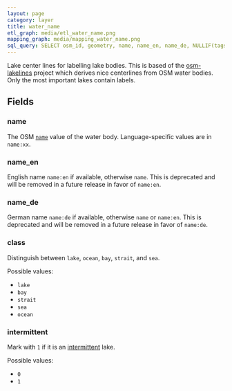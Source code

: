 ```yaml
---
layout: page
category: layer
title: water_name
etl_graph: media/etl_water_name.png
mapping_graph: media/mapping_water_name.png
sql_query: SELECT osm_id, geometry, name, name_en, name_de, NULLIF(tags->'name_int', '') AS "name_int", NULLIF(tags->'name:latin', '') AS "name:latin", NULLIF(tags->'name:nonlatin', '') AS "name:nonlatin", class, intermittent FROM layer_water_name(ST_SetSRID('BOX3D(-20037508.34 -20037508.34, 20037508.34 20037508.34)'::box3d, 3857), 14)
---
```

Lake center lines for labelling lake bodies.
This is based of the [osm-lakelines](https://github.com/openmaptiles/osm-lakelines) project
which derives nice centerlines from OSM water bodies. Only the most important lakes contain labels.

## Fields

### name

The OSM [`name`](http://wiki.openstreetmap.org/wiki/Key:name) value of the water body. Language-specific values are in `name:xx`.

### name_en

English name `name:en` if available, otherwise `name`. This is deprecated and will be removed in a future release in favor of `name:en`.

### name_de

German name `name:de` if available, otherwise `name` or `name:en`. This is deprecated and will be removed in a future release in favor of `name:de`.

### class

Distinguish between `lake`, `ocean`, `bay`, `strait`, and `sea`.

Possible values:

- `lake`
- `bay`
- `strait`
- `sea`
- `ocean`


### intermittent

Mark with `1` if it is an [intermittent](http://wiki.openstreetmap.org/wiki/Key:intermittent) lake.

Possible values:

- `0`
- `1`





